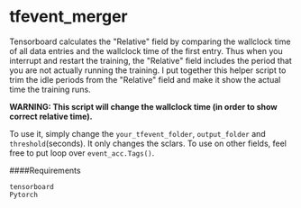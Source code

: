# tfevent_merger
Tensorboard calculates the "Relative" field by comparing the wallclock time of all data entries and the wallclock time of the first entry. Thus when you interrupt and restart the training, the "Relative" field includes the period that you are not actually running the training. I put together this helper script to trim the idle periods from the "Relative" field and make it show the actual time the training runs.

**WARNING: This script will change the wallclock time (in order to show correct relative time).**

To use it, simply change the `your_tfevent_folder`, `output_folder` and `threshold`(seconds). It only changes the sclars. To use on other fields, feel free to put loop over `event_acc.Tags()`.

####Requirements
```
tensorboard
Pytorch
```


